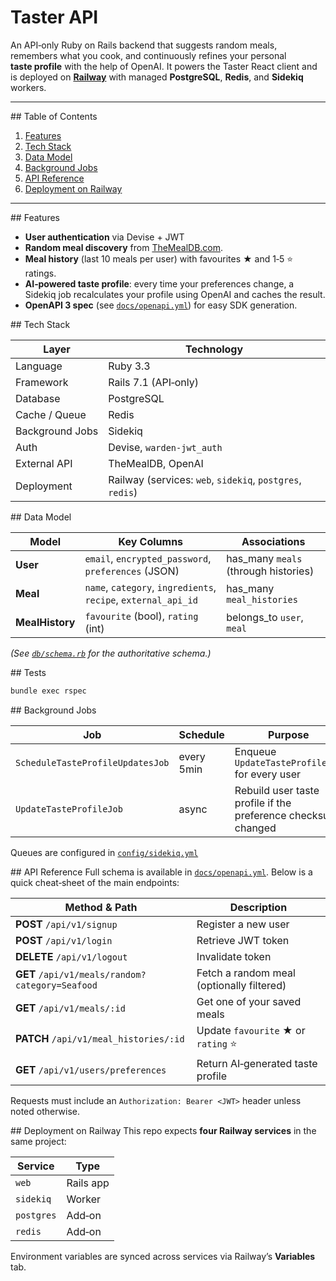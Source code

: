 # Taster API

An API‑only Ruby on Rails backend that suggests random meals, remembers what you cook, and continuously refines your personal **taste profile** with the help of OpenAI.
It powers the Taster React client and is deployed on **[Railway](https://railway.app)** with managed **PostgreSQL**, **Redis**, and **Sidekiq** workers.

---

\## Table of Contents

1. [Features](#features)
2. [Tech Stack](#tech-stack)
3. [Data Model](#data-model)
4. [Background Jobs](#background-jobs)
5. [API Reference](#api-reference)
6. [Deployment on Railway](#deployment-on-railway)

---

\## Features

* **User authentication** via Devise + JWT
* **Random meal discovery** from [TheMealDB.com](https://themealdb.com).
* **Meal history** (last 10 meals per user) with favourites ★ and 1‑5 ⭐ ratings.
* **AI‑powered taste profile**: every time your preferences change, a Sidekiq job recalculates your profile using OpenAI and caches the result.
* **OpenAPI 3 spec** (see [`docs/openapi.yml`](docs/openapi.yml)) for easy SDK generation.

\## Tech Stack

| Layer           | Technology                                                              |
| --------------- | ----------------------------------------------------------------------- |
| Language        | Ruby 3.3                                                                |
| Framework       | Rails 7.1 (API‑only)                                                    |
| Database        | PostgreSQL                                                              |
| Cache / Queue   | Redis                                                                   |
| Background Jobs | Sidekiq                                                                 |
| Auth            | Devise, `warden-jwt_auth`                                               |
| External API    | TheMealDB, OpenAI                                                       |
| Deployment      | Railway (services: `web`, `sidekiq`, `postgres`, `redis`)               |

\## Data Model

| Model           | Key Columns                                                    | Associations                          |
| --------------- | -------------------------------------------------------------- | ------------------------------------- |
| **User**        | `email`, `encrypted_password`, `preferences` (JSON)            | has\_many `meals` (through histories) |
| **Meal**        | `name`, `category`, `ingredients`, `recipe`, `external_api_id` | has\_many `meal_histories`            |
| **MealHistory** | `favourite` (bool), `rating` (int)                             | belongs\_to `user`, `meal`            |

*(See [`db/schema.rb`](db/schema.rb) for the authoritative schema.)*

\## Tests

```bash
bundle exec rspec
```

\## Background Jobs

| Job                              | Schedule                    | Purpose                                                       |
| -------------------------------- | --------------------------- | ------------------------------------------------------------- |
| `ScheduleTasteProfileUpdatesJob` | every 5min                  | Enqueue `UpdateTasteProfileJob` for every user                |
| `UpdateTasteProfileJob`          | async                       | Rebuild user taste profile if the preference checksum changed |

Queues are configured in [`config/sidekiq.yml`](config/sidekiq.yml)

\## API Reference
Full schema is available in [`docs/openapi.yml`](docs/openapi.yml).
Below is a quick cheat‑sheet of the main endpoints:

| Method & Path                                   | Description                                  |
| ----------------------------------------------- | -------------------------------------------- |
| **POST** `/api/v1/signup`                       | Register a new user                          |
| **POST** `/api/v1/login`                        | Retrieve JWT token                           |
| **DELETE** `/api/v1/logout`                     | Invalidate token                             |
| **GET** `/api/v1/meals/random?category=Seafood` | Fetch a random meal (optionally filtered)    |
| **GET** `/api/v1/meals/:id`                     | Get one of your saved meals                  |
| **PATCH** `/api/v1/meal_histories/:id`          | Update `favourite` ★ or `rating` ⭐          |
| **GET** `/api/v1/users/preferences`             | Return AI‑generated taste profile            |

Requests must include an `Authorization: Bearer <JWT>` header unless noted otherwise.

\## Deployment on Railway
This repo expects **four Railway services** in the same project:

| Service    | Type      |
| ---------- | --------- |
| `web`      | Rails app |
| `sidekiq`  | Worker    |
| `postgres` | Add‑on    |
| `redis`    | Add‑on    |

Environment variables are synced across services via Railway’s **Variables** tab.